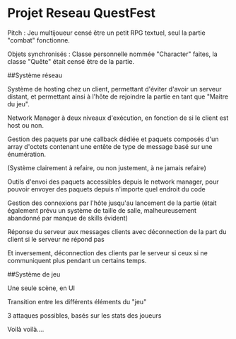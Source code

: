 # Projet Reseau QuestFest

Pitch : Jeu multijoueur censé être un petit RPG textuel, seul la partie "combat" fonctionne.

Objets synchronisés : Classe personnelle nommée "Character" faites, la classe "Quête" était censé être de la partie.


##Système réseau

Système de hosting chez un client, permettant d'éviter d'avoir un serveur distant, et permettant ainsi à l'hôte de rejoindre 
la partie en tant que "Maitre du jeu". 

Network Manager à deux niveaux d'exécution, en fonction de si le client est host ou non.

Gestion des paquets par une callback dédiée et paquets composés d'un array d'octets contenant une entête de type de message 
basé sur une énumération. 

(Système clairement à refaire, ou non justement, à ne jamais refaire)

Outils d'envoi des paquets accessibles depuis le network manager, pour pouvoir envoyer des paquets depuis n'importe quel endroit du code

Gestion des connexions par l'hôte jusqu'au lancement de la partie (était également prévu un système de taille de salle, malheureusement 
abandonné par manque de skills évident)

Réponse du serveur aux messages clients avec déconnection de la part du client si le serveur ne répond pas

Et inversement, déconnection des clients par le serveur si ceux si ne communiquent plus pendant un certains temps. 


##Système de jeu

Une seule scène, en UI

Transition entre les différents éléments du "jeu" 

3 attaques possibles, basés sur les stats des joueurs

Voilà voilà....
